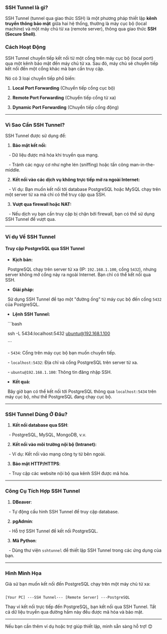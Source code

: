 
### **SSH Tunnel là gì?**

  

SSH Tunnel (tunnel qua giao thức SSH) là một phương pháp thiết lập **kênh truyền thông bảo mật** giữa hai hệ thống, thường là máy cục bộ (local machine) và một máy chủ từ xa (remote server), thông qua giao thức **SSH (Secure Shell)**.

  

### **Cách Hoạt Động**

SSH Tunnel chuyển tiếp kết nối từ một cổng trên máy cục bộ (local port) qua một kênh bảo mật đến máy chủ từ xa. Sau đó, máy chủ sẽ chuyển tiếp kết nối đến một cổng khác mà bạn cần truy cập.

  

Nó có 3 loại chuyển tiếp phổ biến:

1. **Local Port Forwarding** (Chuyển tiếp cổng cục bộ)

2. **Remote Port Forwarding** (Chuyển tiếp cổng từ xa)

3. **Dynamic Port Forwarding** (Chuyển tiếp cổng động)

  

---

  

### **Vì Sao Cần SSH Tunnel?**

SSH Tunnel được sử dụng để:

1. **Bảo mật kết nối:**

   - Dữ liệu được mã hóa khi truyền qua mạng.

   - Tránh các nguy cơ như nghe lén (sniffing) hoặc tấn công man-in-the-middle.

  

2. **Kết nối vào các dịch vụ không trực tiếp mở ra ngoài Internet:**

   - Ví dụ: Bạn muốn kết nối tới database PostgreSQL hoặc MySQL chạy trên một server từ xa mà chỉ có thể truy cập qua SSH.

  

3. **Vượt qua firewall hoặc NAT:**

   - Nếu dịch vụ bạn cần truy cập bị chặn bởi firewall, bạn có thể sử dụng SSH Tunnel để vượt qua.

  

---

  

### **Ví dụ Về SSH Tunnel**

  

#### **Truy cập PostgreSQL qua SSH Tunnel**

  

- **Kịch bản:**

  PostgreSQL chạy trên server từ xa (IP: `192.168.1.100`, cổng `5432`), nhưng server không mở cổng này ra ngoài Internet. Bạn chỉ có thể kết nối qua SSH.

  

- **Giải pháp:**

  Sử dụng SSH Tunnel để tạo một "đường ống" từ máy cục bộ đến cổng `5432` của PostgreSQL.

  

- **Lệnh SSH Tunnel:**

  ```bash

  ssh -L 5434:localhost:5432 ubuntu@192.168.1.100

  ```

  - `5434`: Cổng trên máy cục bộ bạn muốn chuyển tiếp.

  - `localhost:5432`: Địa chỉ và cổng PostgreSQL trên server từ xa.

  - `ubuntu@192.168.1.100`: Thông tin đăng nhập SSH.

  

- **Kết quả:**

  Bây giờ bạn có thể kết nối tới PostgreSQL thông qua `localhost:5434` trên máy cục bộ, như thể PostgreSQL đang chạy cục bộ.

  

---

  

### **SSH Tunnel Dùng Ở Đâu?**

1. **Kết nối database qua SSH**:

   - PostgreSQL, MySQL, MongoDB, v.v.

2. **Kết nối vào môi trường nội bộ (Intranet):**

   - Ví dụ: Kết nối vào mạng công ty từ bên ngoài.

3. **Bảo mật HTTP/HTTPS**:

   - Truy cập các website nội bộ qua kênh SSH được mã hóa.

  

---

  

### **Công Cụ Tích Hợp SSH Tunnel**

1. **DBeaver**:

   - Tự động cấu hình SSH Tunnel để truy cập database.

2. **pgAdmin**:

   - Hỗ trợ SSH Tunnel để kết nối PostgreSQL.

3. **Mã Python**:

   - Dùng thư viện `sshtunnel` để thiết lập SSH Tunnel trong các ứng dụng của bạn.

  

---

  

### **Hình Minh Họa**

  

Giả sử bạn muốn kết nối đến PostgreSQL chạy trên một máy chủ từ xa:

  

```

[Your PC] ---SSH Tunnel--- [Remote Server] ---PostgreSQL

```

  

Thay vì kết nối trực tiếp đến PostgreSQL, bạn kết nối qua SSH Tunnel. Tất cả dữ liệu truyền qua đường hầm này đều được mã hóa và bảo mật.

  

---

  

Nếu bạn cần thêm ví dụ hoặc trợ giúp thiết lập, mình sẵn sàng hỗ trợ! 😊